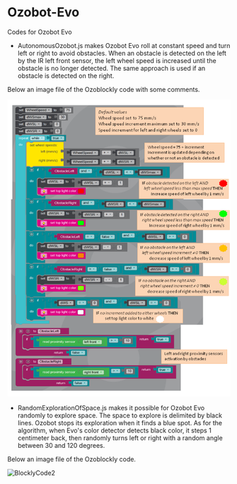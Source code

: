 # Ozobot-Evo
Codes for Ozobot Evo

- AutonomousOzobot.js makes Ozobot Evo roll at constant speed and turn left or right to avoid obstacles. When an obstacle is detected on the left by the IR left front sensor, the left wheel speed is increased until the obstacle is no longer detected. The same approach is used if an obstacle is detected on the right.

Below an image file of the Ozoblockly code with some comments.

![BlocklyCode](AutonomousOzobot/BlocklyCode.png)

- RandomExplorationOfSpace.js makes it possible for Ozobot Evo randomly to explore space. The space to explore is delimited by black lines. Ozobot stops its exploration when it finds a blue spot. As for the algorithm, when Evo's color detector detects black color, it steps 1 centimeter back, then randomly turns left or right with a random angle between 30 and 120 degrees.

Below an image file of the Ozoblockly code.

![BlocklyCode2](AutonomousOzobot/RandomExplorationOfSpaceBlocklyCode.png)
